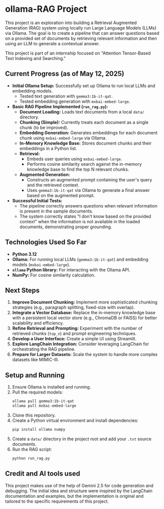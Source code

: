 # ollama-RAG Project

This project is an exploration into building a Retrieval Augmented Generation (RAG) system using locally run Large Language Models (LLMs) via Ollama. The goal is to create a pipeline that can answer questions based on a provided set of documents by retrieving relevant information and then using an LLM to generate a contextual answer.

This project is part of an internship focused on "Attention Tensor-Based Text Indexing and Searching."

## Current Progress (as of May 12, 2025)

* **Initial Ollama Setup:** Successfully set up Ollama to run local LLMs and embedding models.
    * Tested text generation with `gemma3:1b-it-qat`.
    * Tested embedding generation with `mxbai-embed-large`.
* **Basic RAG Pipeline Implemented (`run_rag.py`):**
    * **Document Loading:** Loads text documents from a local `data/` directory.
    * **Chunking (Simple):** Currently treats each document as a single chunk (to be improved).
    * **Embedding Generation:** Generates embeddings for each document chunk using `mxbai-embed-large` via Ollama.
    * **In-Memory Knowledge Base:** Stores document chunks and their embeddings in a Python list.
    * **Retrieval:**
        * Embeds user queries using `mxbai-embed-large`.
        * Performs cosine similarity search against the in-memory knowledge base to find the top N relevant chunks.
    * **Augmented Generation:**
        * Constructs an augmented prompt containing the user's query and the retrieved context.
        * Uses `gemma3:1b-it-qat` via Ollama to generate a final answer based on the augmented prompt.
* **Successful Initial Tests:**
    * The pipeline correctly answers questions when relevant information is present in the sample documents.
    * The system correctly states "I don't know based on the provided context" when the information is not available in the loaded documents, demonstrating proper grounding.

## Technologies Used So Far

* **Python 3.12**
* **Ollama:** For running local LLMs (`gemma3:1b-it-qat`) and embedding models (`mxbai-embed-large`).
* **`ollama` Python library:** For interacting with the Ollama API.
* **NumPy:** For cosine similarity calculation.

## Next Steps

1.  **Improve Document Chunking:** Implement more sophisticated chunking strategies (e.g., paragraph splitting, fixed-size with overlap).
2.  **Integrate a Vector Database:** Replace the in-memory knowledge base with a persistent local vector store (e.g., ChromaDB or FAISS) for better scalability and efficiency.
3.  **Refine Retrieval and Prompting:** Experiment with the number of retrieved chunks (`top_n`) and prompt engineering techniques.
4.  **Develop a User Interface:** Create a simple UI using Streamlit.
5.  **Explore LangChain Integration:** Consider leveraging LangChain for orchestrating the RAG pipeline.
6.  **Prepare for Larger Datasets:** Scale the system to handle more complex datasets like MIMIC-III.

## Setup and Running

1.  Ensure Ollama is installed and running.
2.  Pull the required models:
    ```bash
    ollama pull gemma3:1b-it-qat
    ollama pull mxbai-embed-large
    ```
3.  Clone this repository.
4.  Create a Python virtual environment and install dependencies:
    ```bash
    pip install ollama numpy
    ```
5.  Create a `data/` directory in the project root and add your `.txt` source documents.
6.  Run the RAG script:
    ```bash
    python run_rag.py
    ```

## Credit and AI tools used
This project makes use of the help of Gemini 2.5 for code generation and debugging. The initial idea and structure were inspired by the LangChain documentation and examples, but the implementation is original and tailored to the specific requirements of this project.